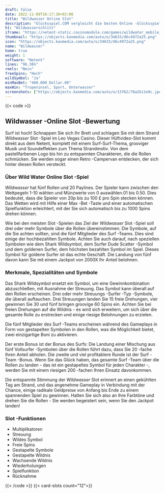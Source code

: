 ```yaml
---
draft: false
date: 2022-11-09T16:17:38+03:00
title: "Wildwasser Online Slot"
description: "Glücksspiel.COM vergleicht die besten Online -Glücksspiel -Sites und -spiele der Kanada.  Unabhängige Produktbewertungen und exklusive Anmeldeangebote. Jetzt spielen!"
h1: "Wildwasserschlitz"
iframe: "https://netent-static.casinomodule.com/games/wildwater_mobile_html/game/wildwater_mobile_html.xhtml?launchType=iframe&iframeSandbox=allow-scripts%20allow-popups%20allow-popups-to-escape-sandbox%20allow-top-navigation%20allow-top-navigation-by-user-activation%20allow-same-origin%20allow-forms%20allow-pointer-lock&applicationType=browser&gameId=wildwater_not_mobile&server=https%3A%2F%2Fnetent-game.casinomodule.com%2F&lang=en&sessId=DEMO-4578458675-EUR&operatorId=netent"
thumbnail: "https://objects.kaxmedia.com/auto/o/34633/d6c4972a25.png"
icon: "https://objects.kaxmedia.com/auto/o/34633/d6c4972a25.png"
name: "Wildwasser"
home: true
weight: 1
software: "Netent"
lines: "96.36%"
reels: "Nein"
freeSpins: "Hoch"
wildSymbol: "Ja"
minMaxBet: "400.000 Dollar.00"
maxWin: "Tropeninsel, Sport, Unterwasser"
screenshots: ["https://objects.kaxmedia.com/auto/o/13762/78a2b11e9c.jpeg"]
---
```


{{< code >}}<h2>Wildwasser -Online Slot -Bewertung</h2><p>Surf ist hoch! Schnappen Sie sich Ihr Brett und schlagen Sie mit dem Strand <em>Wildwasser</em> Slot -Spiel im Leo Vegas Casino. Dieser Hüftvideo-Slot kommt direkt aus dem Netent, komplett mit einem Surf-Surf-Thema, grooviger Musik und Soundeffekten zum Thema Strandmotiv. Von dem pastellfarbenen Logo bis hin zu entspannten Charakteren, die die Rollen schmücken. Sie werden sogar einen Retro -Campervan entdecken, der sich hinter diesen Rollen versteckt.</p><h3>Über Wild Water Online Slot -Spiel</h3><p><em>Wildwasser</em> hat fünf Rollen und 20 Paylines. Der Spieler kann zwischen den Wettpegeln 1-10 wählen und Münzwerte von 0 auswählen.01 bis 0.50. Dies bedeutet, dass die Spieler von 20p bis zu 100 £ pro Spin stecken können. Das Wetten wird mit Hilfe einer Max -Bet -Taste und einer automatischen Spielfunktion erleichtert, mit der Sie sich automatisch bis zu 1000 Spins drehen können.</p><p>Wie bei den meisten Slot -Spielen das Ziel der <em>Wildwasser</em> Slot -Spiel soll drei oder mehr Symbole über die Rollen übereinstimmen. Die Symbole, auf die Sie achten sollten, sind die fünf Mitglieder des Surf -Teams. Dies sind einige der hochbezahlten Symbole. Achten Sie auch darauf, nach speziellen Symbolen wie dem Shark Wildsymbol, dem Surfer Dude Scatter -Symbol und dem goldenen Surfer, dem höchsten bezahlten Symbol im Spiel. Dieses Symbol für goldene Surfer ist das echte Geschäft. Die Landung von fünf davon kann Sie mit einem Jackpot von 2000X Ihr Anteil belohnen.</p><h3>Merkmale, Spezialitäten und Symbole</h3><p>Das Shark Wildsymbol ersetzt ein Symbol, um eine Gewinnkombination abzuschließen, mit Ausnahme der Streuung. Das Symbol kann überall auf den Rollen erscheinen. Drei oder mehr Streuungs -Surfer -Typ -Symbole, die überall auftauchen. Drei Streuungen landen Sie 15 freie Drehungen, vier gewinnen Sie 30 und fünf bringen groovige 60 Spins ein. Achten Sie bei freien Drehungen auf die Wildnis - es wird sich erweitern, um sich über die gesamte Rolle zu erstrecken und einige riesige Belohnungen zu erzielen.</p><p>Die fünf Mitglieder des Surf -Teams erscheinen während des Gameplays in Form von gestapelten Symbolen in den Rollen, was die Möglichkeit bietet, zwei einzigartige Boni zu aktivieren.</p><p>Der erste Bonus ist der Bonus des Surfs: Die Landung einer Mischung aus fünf Vollsurfer -Symbolen über die Rollen führt dazu, dass Sie 20 -fache Ihren Anteil abholen. Die zweite und viel profitablere Runde ist der Surf -Team -Bonus. Wenn Sie das Glück haben, das gesamte Surf -Team über die Rollen zu landen - das ist ein gestapeltes Symbol für jeden Charakter -, werden Sie mit einem riesigen 200 -fachen Ihren Einsatz davonkommen.</p><p>Die entspannte Stimmung der <em>Wildwasser</em> Slot erinnert an einen gekühlten Tag am Strand, und das angenehme Gameplay in Verbindung mit der Chance, einige radikale Geldpreise von Anfang bis Ende zu einem spannenden Spiel zu gewinnen. Halten Sie sich also an Ihre Farbtöne und drehen Sie die Rollen - Sie werden begeistert sein, wenn Sie den Jackpot landen!</p><h3>
Slot -Funktionen</h3><ul>
<li></span>
Multiplikatoren</li>
<li></span>
Streuung</li>
<li></span>
Wildes Symbol</li>
<li></span>
Freie Spins</li>
<li></span>
Gestapelte Symbole</li>
<li></span>
Gestapelte Wildnis</li>
<li></span>
Wachsende Wildnis</li>
<li></span>
Wiederholungen</li>
<li></span>
Spielfunktion</li>
<li></span>
Rücknahme</li></ul>{{< /code >}}
{{< card-slots count="12">}}
